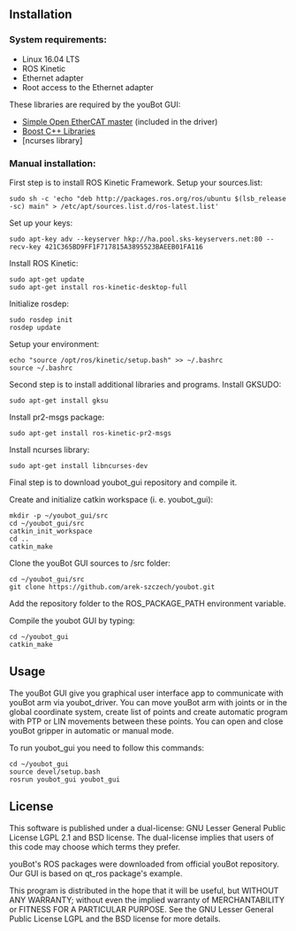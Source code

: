Installation
------------

### System requirements: 
* Linux 16.04 LTS
* ROS Kinetic
* Ethernet adapter 
* Root access to the Ethernet adapter 

These libraries are required by the youBot GUI: 

* [Simple Open EtherCAT master](http://soem.berlios.de) (included in the driver)
* [Boost C++ Libraries](http://www.boost.org)
* [ncurses library]


### Manual installation:
First step is to install ROS Kinetic Framework.
Setup your sources.list:

    sudo sh -c 'echo "deb http://packages.ros.org/ros/ubuntu $(lsb_release -sc) main" > /etc/apt/sources.list.d/ros-latest.list'

Set up your keys:

    sudo apt-key adv --keyserver hkp://ha.pool.sks-keyservers.net:80 --recv-key 421C365BD9FF1F717815A3895523BAEEB01FA116

Install ROS Kinetic:

    sudo apt-get update
    sudo apt-get install ros-kinetic-desktop-full

Initialize rosdep:

    sudo rosdep init
    rosdep update

Setup your environment:

    echo "source /opt/ros/kinetic/setup.bash" >> ~/.bashrc
    source ~/.bashrc

Second step is to install additional libraries and programs.
Install GKSUDO:

    sudo apt-get install gksu

Install pr2-msgs package:

    sudo apt-get install ros-kinetic-pr2-msgs

Install ncurses library:

    sudo apt-get install libncurses-dev

Final step is to download youbot_gui repository and compile it.

Create and initialize catkin workspace (i. e. youbot_gui):

    mkdir -p ~/youbot_gui/src
    cd ~/youbot_gui/src
    catkin_init_workspace
    cd ..
    catkin_make

Clone the youBot GUI sources to /src folder:
    
    cd ~/youbot_gui/src
    git clone https://github.com/arek-szczech/youbot.git

Add the repository folder to the ROS_PACKAGE_PATH environment variable.

Compile the youbot GUI by typing:

    cd ~/youbot_gui
    catkin_make

Usage
------------

The youBot GUI give you  graphical user interface app to communicate with youBot arm via youbot_driver. You can move youBot arm with joints or in the global coordinate system, create list of points and create automatic program with PTP or LIN movements between these points. You can open and close youBot gripper in automatic or manual mode.

To run youbot_gui you need to follow this commands:

    cd ~/youbot_gui
    source devel/setup.bash
    rosrun youbot_gui youbot_gui

License
------------

This software is published under a dual-license: GNU Lesser General Public
License LGPL 2.1 and BSD license. The dual-license implies that users of this
code may choose which terms they prefer.

youBot's ROS packages were downloaded from official youBot repository.
Our GUI is based on qt_ros package's example.

This program is distributed in the hope that it will be useful, but WITHOUT ANY WARRANTY; without even the implied warranty of MERCHANTABILITY or FITNESS FOR A PARTICULAR PURPOSE. See the GNU Lesser General Public License LGPL and the BSD license for more details.
